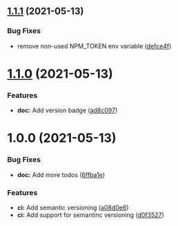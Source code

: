## [1.1.1](https://github.com/chabb/akita-test/compare/v1.1.0...v1.1.1) (2021-05-13)


### Bug Fixes

* remove non-used NPM_TOKEN env variable ([defce4f](https://github.com/chabb/akita-test/commit/defce4f1862b308335a823abb6ce5e635cfb0563))

# [1.1.0](https://github.com/chabb/akita-test/compare/v1.0.0...v1.1.0) (2021-05-13)


### Features

* **doc:** Add version badge ([ad8c097](https://github.com/chabb/akita-test/commit/ad8c097f88fca4714ad5568b42b9023db75cd889))

# 1.0.0 (2021-05-13)


### Bug Fixes

* **doc:** Add more todos ([6ffba1e](https://github.com/chabb/akita-test/commit/6ffba1e39e124573ee5ea0edd00163e0423c0a45))


### Features

* **ci:** Add semantic versioning ([a08d0e6](https://github.com/chabb/akita-test/commit/a08d0e62db136486b39cad7801267b292c7417df))
* **ci:** Add support for semantinc versioning ([d0f3527](https://github.com/chabb/akita-test/commit/d0f352790f944b388a321446b97fc88ee241b1a3))
